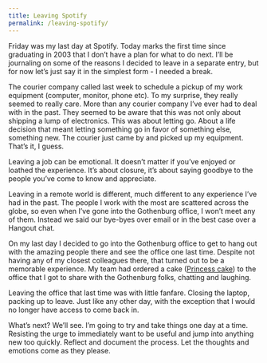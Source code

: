 ```yaml
---
title: Leaving Spotify
permalink: /leaving-spotify/
---
```

Friday was my last day at Spotify. Today marks the first time since graduating in 2003 that I don’t have a plan for what to do next. I’ll be journaling on some of the reasons I decided to leave in a separate entry, but for now let’s just say it in the simplest form - I needed a break. 

The courier company called last week to schedule a pickup of my work equipment (computer, monitor, phone etc). To my surprise, they really seemed to really care. More than any courier company I’ve ever had to deal with in the past. They seemed to be aware that this was not only about shipping a lump of electronics. This was about letting go. About a life decision that meant letting something go in favor of something else, something new. The courier just came by and picked up my equipment. That’s it, I guess. 

Leaving a job can be emotional. It doesn’t matter if you’ve enjoyed or loathed the experience. It’s about closure, it’s about saying goodbye to the people you’ve come to know and appreciate. 

Leaving in a remote world is different, much different to any experience I’ve had in the past. The people I work with the most are scattered across the globe, so even when I’ve gone into the Gothenburg office, I won’t meet any of them. Instead we said our bye-byes over email or in the best case over a Hangout chat. 

On my last day I decided to go into the Gothenburg office to get to hang out with the amazing people there and see the office one last time. Despite not having any of my closest colleagues there, that turned out to be a memorable experience. My team had ordered a cake ([Princess cake](https://en.wikipedia.org/wiki/Princess_cake)) to the office that I got to share with the Gothenburg folks, chatting and laughing. 

Leaving the office that last time was with little fanfare. Closing the laptop, packing up to leave. Just like any other day, with the exception that I would no longer have access to come back in. 

What’s next? We’ll see. I’m going to try and take things one day at a time. Resisting the urge to immediately want to be useful and jump into anything new too quickly. Reflect and document the process. Let the thoughts and emotions come as they please. 
